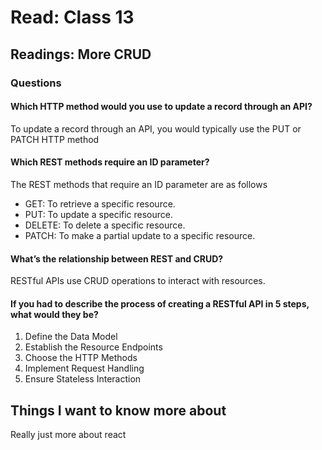 
# Read: Class 13

## Readings: More CRUD

### Questions
#### Which HTTP method would you use to update a record through an API?
To update a record through an API, you would typically use the PUT or PATCH HTTP method
#### Which REST methods require an ID parameter?
The REST methods that require an ID parameter are as follows
* GET: To retrieve a specific resource.
* PUT: To update a specific resource.
* DELETE: To delete a specific resource.
* PATCH: To make a partial update to a specific resource.
#### What’s the relationship between REST and CRUD?
RESTful APIs use CRUD operations to interact with resources.
#### If you had to describe the process of creating a RESTful API in 5 steps, what would they be?
1. Define the Data Model
2. Establish the Resource Endpoints
3. Choose the HTTP Methods
4. Implement Request Handling
5. Ensure Stateless Interaction
## Things I want to know more about
Really just more about react

